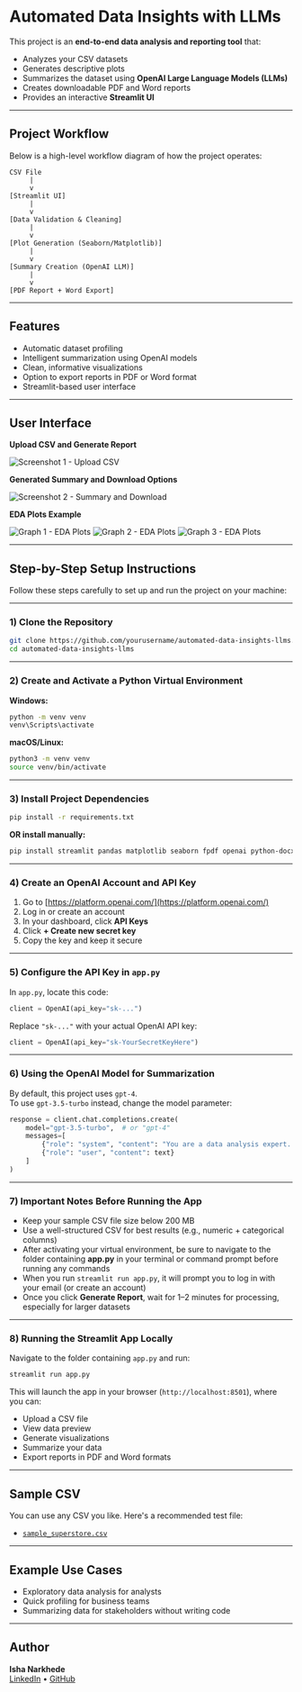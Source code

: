 # Automated Data Insights with LLMs

This project is an **end-to-end data analysis and reporting tool** that:
- Analyzes your CSV datasets
- Generates descriptive plots
- Summarizes the dataset using **OpenAI Large Language Models (LLMs)**
- Creates downloadable PDF and Word reports
- Provides an interactive **Streamlit UI**

---


## Project Workflow

Below is a high-level workflow diagram of how the project operates:

```
CSV File  
     |  
     v  
[Streamlit UI]  
     |  
     v  
[Data Validation & Cleaning]  
     |  
     v  
[Plot Generation (Seaborn/Matplotlib)]  
     |  
     v  
[Summary Creation (OpenAI LLM)]  
     |  
     v  
[PDF Report + Word Export]
```

---

## Features

- Automatic dataset profiling  
- Intelligent summarization using OpenAI models  
- Clean, informative visualizations  
- Option to export reports in PDF or Word format  
- Streamlit-based user interface

---

## User Interface

**Upload CSV and Generate Report**

![Screenshot 1 - Upload CSV](SS1.png)

**Generated Summary and Download Options**

![Screenshot 2 - Summary and Download](SS2.png)

**EDA Plots Example**

![Graph 1 - EDA Plots](graph1.png)
![Graph 2 - EDA Plots](graph2.png)
![Graph 3 - EDA Plots](graph3.png)

---

## Step-by-Step Setup Instructions

Follow these steps carefully to set up and run the project on your machine:

---

### 1) Clone the Repository

```bash
git clone https://github.com/yourusername/automated-data-insights-llms.git
cd automated-data-insights-llms
```

---

### 2) Create and Activate a Python Virtual Environment

**Windows:**
```bash
python -m venv venv
venv\Scripts\activate
```

**macOS/Linux:**
```bash
python3 -m venv venv
source venv/bin/activate
```

---

### 3) Install Project Dependencies

```bash
pip install -r requirements.txt
```

**OR install manually:**

```bash
pip install streamlit pandas matplotlib seaborn fpdf openai python-docx
```

---

### 4) Create an OpenAI Account and API Key

1. Go to [https://platform.openai.com/](https://platform.openai.com/)
2. Log in or create an account
3. In your dashboard, click **API Keys**
4. Click **+ Create new secret key**
5. Copy the key and keep it secure

---

### 5) Configure the API Key in `app.py`

In `app.py`, locate this code:

```python
client = OpenAI(api_key="sk-...")
```

Replace `"sk-..."` with your actual OpenAI API key:

```python
client = OpenAI(api_key="sk-YourSecretKeyHere")
```

---

### 6) Using the OpenAI Model for Summarization

By default, this project uses `gpt-4`.  
To use `gpt-3.5-turbo` instead, change the model parameter:

```python
response = client.chat.completions.create(
    model="gpt-3.5-turbo",  # or "gpt-4"
    messages=[
        {"role": "system", "content": "You are a data analysis expert. Summarize this dataset in a clear and insightful way."},
        {"role": "user", "content": text}
    ]
)
```

---

### 7) Important Notes Before Running the App

- Keep your sample CSV file size below 200 MB  
- Use a well-structured CSV for best results (e.g., numeric + categorical columns)  
- After activating your virtual environment, be sure to navigate to the folder containing **app.py** in your terminal or command prompt before running any commands 
- When you run `streamlit run app.py`, it will prompt you to log in with your email (or create an account)  
- Once you click **Generate Report**, wait for 1–2 minutes for processing, especially for larger datasets

---

### 8) Running the Streamlit App Locally

Navigate to the folder containing `app.py` and run:

```bash
streamlit run app.py
```

This will launch the app in your browser (`http://localhost:8501`), where you can:
- Upload a CSV file
- View data preview
- Generate visualizations
- Summarize your data
- Export reports in PDF and Word formats

---

## Sample CSV

You can use any CSV you like. Here's a recommended test file:
- [`sample_superstore.csv`](https://www.kaggle.com/datasets/vivek468/superstore-dataset-final)

---

## Example Use Cases

- Exploratory data analysis for analysts  
- Quick profiling for business teams  
- Summarizing data for stakeholders without writing code  

---

## Author

**Isha Narkhede**  
[LinkedIn](https://www.linkedin.com/in/isha-narkhede/) • [GitHub](https://github.com/Isha2605)

